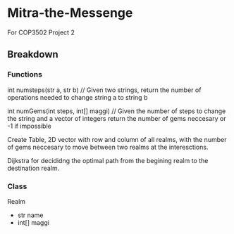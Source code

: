 # Mitra-the-Messenge
For COP3502 Project 2

## Breakdown 

### Functions

int numsteps(str a, str b) // Given two strings, return the number of operations needed to change string a to string b

int numGems(int steps, int[] maggi) // Given the number of steps to change the string and a vector of integers return the number of gems neccesary or -1 if impossible 

Create Table, 2D vector with row and column of all realms,  with the number of gems neccesary to move between two realms at the interesctions. 

Dijkstra for decididng the optimal path from the begining realm to the destination realm. 

### Class

Realm
- str name
- int[] maggi

